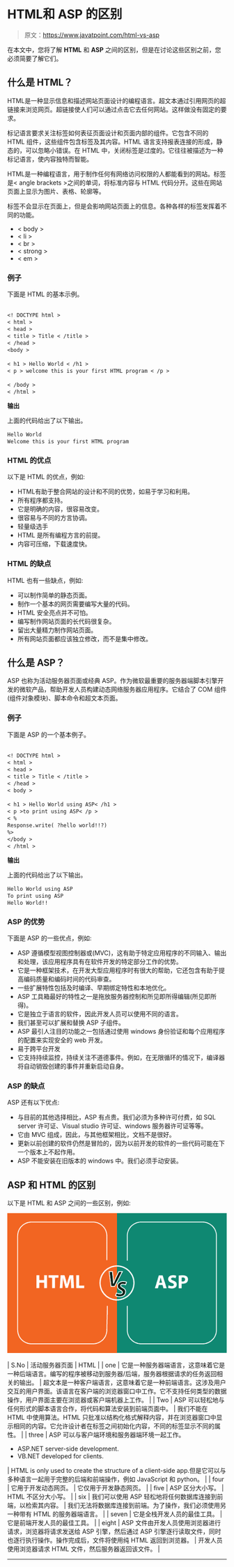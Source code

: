 # HTML和 ASP 的区别

> 原文：<https://www.javatpoint.com/html-vs-asp>

在本文中，您将了解 **HTML** 和 **ASP** 之间的区别，但是在讨论这些区别之前，您必须简要了解它们。

## 什么是 HTML？

HTML是一种显示信息和描述网站页面设计的编程语言。超文本通过引用网页的超链接来浏览网页。超链接使人们可以通过点击它去任何网站。这样做没有固定的要求。

标记语言要求关注标签如何表征页面设计和页面内部的组件。它包含不同的 HTML 组件，这些组件包含标签及其内容。HTML 语言支持报表连接的形成，静态的，可以忽略小错误。在 HTML 中，关闭标签是过度的。它往往被描述为一种标记语言，使内容独特而智能。

HTML是一种编程语言，用于制作任何有网络访问权限的人都能看到的网站。标签是< angle brackets >之间的单词，将标准内容与 HTML 代码分开。这些在网站页面上显示为图片、表格、轮廓等。

标签不会显示在页面上，但是会影响网站页面上的信息。各种各样的标签发挥着不同的功能。

*   < body >
*   < li >
*   < br >
*   < strong >
*   < em >

### 例子

下面是 HTML 的基本示例。

```

<! DOCTYPE html >
< html >
< head >
< title > Title < /title >
< /head >
<body >

< h1 > Hello World < /h1 >
< p > welcome this is your first HTML program < /p >

< /body >
< /html >

```

**输出**

上面的代码给出了以下输出。

```
Hello World
Welcome this is your first HTML program

```

### HTML 的优点

以下是 HTML 的优点，例如:

*   HTML有助于整合网站的设计和不同的优势，如易于学习和利用。
*   所有程序都支持。
*   它是明确的内容，很容易改变。
*   很容易与不同的方言协调。
*   轻量级选手
*   HTML 是所有编程方言的前提。
*   内容可压缩，下载速度快。

### HTML 的缺点

HTML 也有一些缺点，例如:

*   可以制作简单的静态页面。
*   制作一个基本的网页需要编写大量的代码。
*   HTML 安全亮点并不可怕。
*   编写制作网站页面的长代码很复杂。
*   留出大量精力制作网站页面。
*   所有网站页面都应该独立修改，而不是集中修改。

## 什么是 ASP？

ASP 也称为活动服务器页面或经典 ASP。作为微软最重要的服务器端脚本引擎开发的微软产品，帮助开发人员构建动态网络服务器应用程序。它结合了 COM 组件(组件对象模块)、脚本命令和超文本页面。

### 例子

下面是 ASP 的一个基本例子。

```

<! DOCTYPE html >
< html >
< head >
< title > Title < /title >
< /head >
< body >

< h1 > Hello World using ASP< /h1 >
< p >to print using ASP< /p >
< % 
Response.write( ?hello world!!?)
%>
</body >
< /html >

```

**输出**

上面的代码给出了以下输出。

```
Hello World using ASP
To print using ASP
Hello World!!

```

### ASP 的优势

下面是 ASP 的一些优点，例如:

*   ASP 遵循模型视图控制器或(MVC)，这有助于特定应用程序的不同输入、输出和处理，该应用程序具有在软件开发的特定部分工作的优势。
*   它是一种框架技术，在开发大型应用程序时有很大的帮助，它还包含有助于提高编码质量和编码时间的代码审查。
*   一些扩展特性包括及时编译、早期绑定特性和本地优化。
*   ASP 工具箱最好的特性之一是拖放服务器控制和所见即所得编辑(所见即所得)。
*   它是独立于语言的软件，因此开发人员可以使用不同的语言。
*   我们甚至可以扩展和替换 ASP 子组件。
*   ASP 最引人注目的功能之一包括通过使用 windows 身份验证和每个应用程序的配置来实现安全的 web 开发。
*   易于跨平台开发
*   它支持持续监控，持续关注不道德事件。例如，在无限循环的情况下，编译器将自动销毁创建的事件并重新启动自身。

### ASP 的缺点

ASP 还有以下优点:

*   与目前的其他选择相比，ASP 有点贵。我们必须为多种许可付费，如 SQL server 许可证、Visual studio 许可证、windows 服务器许可证等等。
*   它由 MVC 组成，因此，与其他框架相比，文档不是很好。
*   更新以前创建的软件仍然是冒险的，因为以前开发的软件的一些代码可能在下一个版本上不起作用。
*   ASP 不能安装在旧版本的 windows 中。我们必须手动安装。

## ASP 和 HTML 的区别

以下是 HTML 和 ASP 之间的一些区别，例如:

![Difference between HTML and ASP](img/89ab2bd398c3736f752dcdb26118f69c.png)

| S.No | 活动服务器页面 | HTML |
| one | 它是一种服务器端语言，这意味着它是一种后端语言。编写的程序被移动到服务器/后端，服务器根据请求的任务返回相关的输出。 | 超文本是一种客户端语言，这意味着它是一种前端语言。这涉及用户交互的用户界面。该语言在客户端的浏览器窗口中工作。它不支持任何类型的数据操作，用户界面主要在浏览器或客户端机器上工作。 |
| Two | ASP 可以轻松地与任何形式的脚本语言合作，将代码和算法安装到前端页面中。 | 我们不能在 HTML 中使用算法。HTML 只批准以结构化格式解释内容，并在浏览器窗口中显示相同的内容。它允许设计者在标签之间初始化内容，不同的标签显示不同的属性。 |
| three | ASP 可以与客户端环境和服务器端环境一起工作。

*   ASP.NET server-side development.
*   VB.NET developed for clients.

 | HTML is only used to create the structure of a client-side app.但是它可以与多种语言一起用于完整的后端和前端操作，例如 JavaScript 和 python。 |
| four | 它用于开发动态网页。 | 它仅用于开发静态网页。 |
| five | ASP 区分大小写。 | HTML 不区分大小写。 |
| six | 我们可以使用 ASP 轻松地将任何数据库连接到前端，以检索其内容。 | 我们无法将数据库连接到前端。为了操作，我们必须使用另一种带有 HTML 的服务器端语言。 |
| seven | 它是全栈开发人员的最佳工具。 | 它是前端开发人员的最佳工具。 |
| eight | ASP 文件由开发人员使用浏览器进行请求，浏览器将请求发送给 ASP 引擎，然后通过 ASP 引擎逐行读取文件，同时也逐行执行操作。操作完成后，文件将使用纯 HTML 返回到浏览器。 | 开发人员使用浏览器请求 HTML 文件，然后服务器返回该文件。 |

* * *